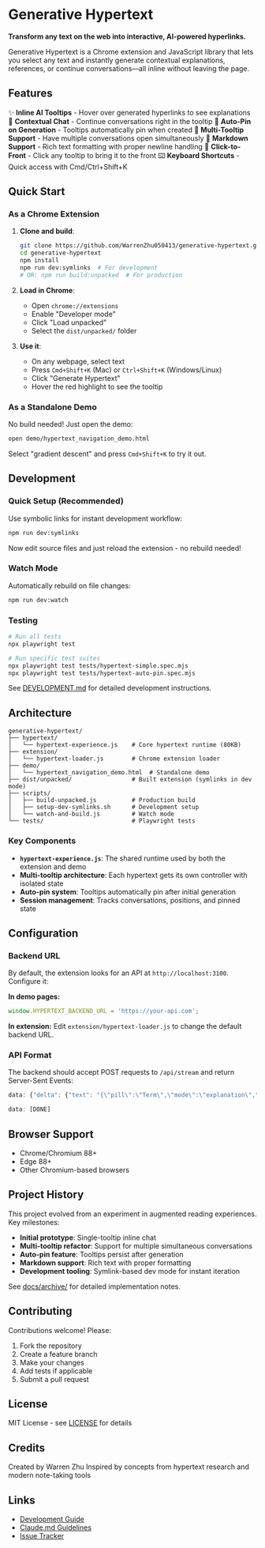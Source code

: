 # Generative Hypertext

**Transform any text on the web into interactive, AI-powered hyperlinks.**

Generative Hypertext is a Chrome extension and JavaScript library that lets you select any text and instantly generate contextual explanations, references, or continue conversations—all inline without leaving the page.

## Features

✨ **Inline AI Tooltips** - Hover over generated hyperlinks to see explanations
💬 **Contextual Chat** - Continue conversations right in the tooltip
📍 **Auto-Pin on Generation** - Tooltips automatically pin when created
🔗 **Multi-Tooltip Support** - Have multiple conversations open simultaneously
📝 **Markdown Support** - Rich text formatting with proper newline handling
🎨 **Click-to-Front** - Click any tooltip to bring it to the front
⌨️ **Keyboard Shortcuts** - Quick access with Cmd/Ctrl+Shift+K

## Quick Start

### As a Chrome Extension

1. **Clone and build**:
   ```bash
   git clone https://github.com/WarrenZhu050413/generative-hypertext.git
   cd generative-hypertext
   npm install
   npm run dev:symlinks  # For development
   # OR: npm run build:unpacked  # For production
   ```

2. **Load in Chrome**:
   - Open `chrome://extensions`
   - Enable "Developer mode"
   - Click "Load unpacked"
   - Select the `dist/unpacked/` folder

3. **Use it**:
   - On any webpage, select text
   - Press `Cmd+Shift+K` (Mac) or `Ctrl+Shift+K` (Windows/Linux)
   - Click "Generate Hypertext"
   - Hover the red highlight to see the tooltip

### As a Standalone Demo

No build needed! Just open the demo:

```bash
open demo/hypertext_navigation_demo.html
```

Select "gradient descent" and press `Cmd+Shift+K` to try it out.

## Development

### Quick Setup (Recommended)

Use symbolic links for instant development workflow:

```bash
npm run dev:symlinks
```

Now edit source files and just reload the extension - no rebuild needed!

### Watch Mode

Automatically rebuild on file changes:

```bash
npm run dev:watch
```

### Testing

```bash
# Run all tests
npx playwright test

# Run specific test suites
npx playwright test tests/hypertext-simple.spec.mjs
npx playwright test tests/hypertext-auto-pin.spec.mjs
```

See [DEVELOPMENT.md](DEVELOPMENT.md) for detailed development instructions.

## Architecture

```
generative-hypertext/
├── hypertext/
│   └── hypertext-experience.js    # Core hypertext runtime (80KB)
├── extension/
│   └── hypertext-loader.js        # Chrome extension loader
├── demo/
│   └── hypertext_navigation_demo.html  # Standalone demo
├── dist/unpacked/                 # Built extension (symlinks in dev mode)
├── scripts/
│   ├── build-unpacked.js          # Production build
│   ├── setup-dev-symlinks.sh      # Development setup
│   └── watch-and-build.js         # Watch mode
└── tests/                         # Playwright tests
```

### Key Components

- **`hypertext-experience.js`**: The shared runtime used by both the extension and demo
- **Multi-tooltip architecture**: Each hypertext gets its own controller with isolated state
- **Auto-pin system**: Tooltips automatically pin after initial generation
- **Session management**: Tracks conversations, positions, and pinned state

## Configuration

### Backend URL

By default, the extension looks for an API at `http://localhost:3100`. Configure it:

**In demo pages:**
```javascript
window.HYPERTEXT_BACKEND_URL = 'https://your-api.com';
```

**In extension:**
Edit `extension/hypertext-loader.js` to change the default backend URL.

### API Format

The backend should accept POST requests to `/api/stream` and return Server-Sent Events:

```javascript
data: {"delta": {"text": "{\"pill\":\"Term\",\"mode\":\"explanation\",\"text\":\"Explanation here...\"}"}}

data: [DONE]
```

## Browser Support

- Chrome/Chromium 88+
- Edge 88+
- Other Chromium-based browsers

## Project History

This project evolved from an experiment in augmented reading experiences. Key milestones:

- **Initial prototype**: Single-tooltip inline chat
- **Multi-tooltip refactor**: Support for multiple simultaneous conversations
- **Auto-pin feature**: Tooltips persist after generation
- **Markdown support**: Rich text with proper formatting
- **Development tooling**: Symlink-based dev mode for instant iteration

See [docs/archive/](docs/archive/) for detailed implementation notes.

## Contributing

Contributions welcome! Please:

1. Fork the repository
2. Create a feature branch
3. Make your changes
4. Add tests if applicable
5. Submit a pull request

## License

MIT License - see [LICENSE](LICENSE) for details

## Credits

Created by Warren Zhu
Inspired by concepts from hypertext research and modern note-taking tools

## Links

- [Development Guide](DEVELOPMENT.md)
- [Claude.md Guidelines](CLAUDE.md)
- [Issue Tracker](https://github.com/WarrenZhu050413/generative-hypertext/issues)
